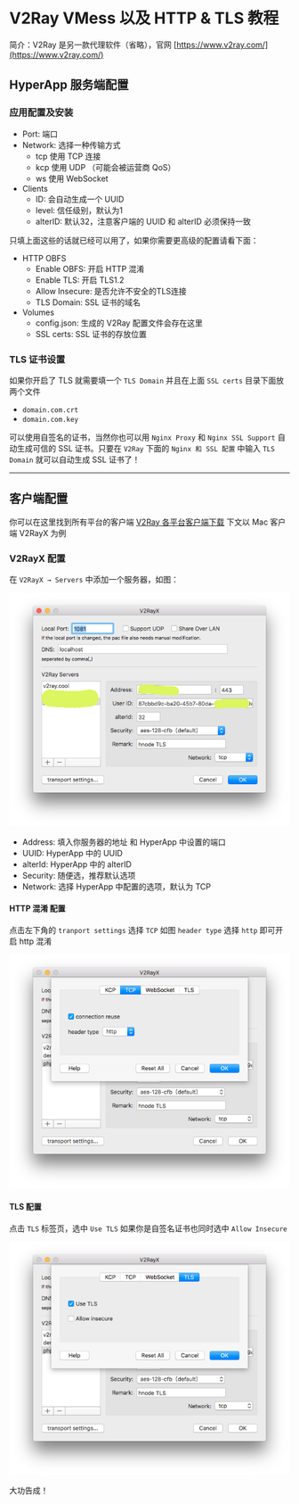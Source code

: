 # V2Ray VMess 以及 HTTP & TLS 教程

简介：V2Ray 是另一款代理软件（省略），官网 [https://www.v2ray.com/](https://www.v2ray.com/)

## HyperApp 服务端配置

### 应用配置及安装

* Port: 端口
* Network: 选择一种传输方式
    * tcp 使用 TCP 连接
    * kcp 使用 UDP （可能会被运营商 QoS）
    * ws 使用 WebSocket
* Clients
    * ID: 会自动生成一个 UUID
    * level: 信任级别，默认为1
    * alterID: 默认32，注意客户端的 UUID 和 alterID 必须保持一致

只填上面这些的话就已经可以用了，如果你需要更高级的配置请看下面：

* HTTP OBFS
    * Enable OBFS: 开启 HTTP 混淆
    * Enable TLS: 开启 TLS1.2
    * Allow Insecure: 是否允许不安全的TLS连接
    * TLS Domain: SSL 证书的域名
* Volumes
    * config.json: 生成的 V2Ray 配置文件会存在这里
    * SSL certs: SSL 证书的存放位置

### TLS 证书设置

如果你开启了 TLS 就需要填一个 `TLS Domain` 并且在上面 `SSL certs` 目录下面放两个文件

* `domain.com.crt`
* `domain.com.key`

可以使用自签名的证书，当然你也可以用 `Nginx Proxy` 和 `Nginx SSL Support` 自动生成可信的 SSL 证书。只要在 `V2Ray` 下面的 `Nginx 和 SSL 配置` 中输入 `TLS Domain` 就可以自动生成 SSL 证书了！
    

---

## 客户端配置


你可以在这里找到所有平台的客户端 [V2Ray 各平台客户端下载](https://www.v2ray.com/chapter_01/3rd_party.html) 下文以 Mac 客户端 V2RayX 为例


### V2RayX 配置

在 `V2RayX → Servers` 中添加一个服务器，如图：

![](./images/v2rayx-server.png)

* Address: 填入你服务器的地址 和 HyperApp 中设置的端口
* UUID: HyperApp 中的 UUID 
* alterId: HyperApp 中的 alterID
* Security: 随便选，推荐默认选项
* Network: 选择 HyperApp 中配置的选项，默认为 TCP

#### HTTP 混淆 配置

点击左下角的 `tranport settings` 选择 `TCP` 如图 `header type` 选择 `http` 即可开启 http 混淆

![](./images/v2rayx-tcp.png)
#### TLS 配置

点击 `TLS` 标签页，选中 `Use TLS` 如果你是自签名证书也同时选中 `Allow Insecure`

![](./images/v2rayx-tls.png)

大功告成！

